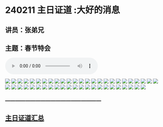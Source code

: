 # 240211 主日证道 :大好的消息
## 讲员：张弟兄
## 主题：春节特会

<audio controls src="./240211.mp3"></audio>

![](./01.JPG)
![](./02.JPG)
![](./03.JPG)
![](./04.JPG)
![](./05.JPG)
![](./06.JPG)
![](./07.JPG)
![](./08.JPG)
![](./09.JPG)
![](./10.JPG)
![](./11.JPG)
![](./12.JPG)
![](./13.JPG)
![](./14.JPG)
![](./15.jpg)
![](./16.JPG)
![](./17.JPG)
![](./18.JPG)
![](./19.JPG)
![](./20.JPG)
![](./21.JPG)
![](./22.JPG)
![](./23.JPG)
![](./24.JPG)
![](./25.JPG)
![](./26.jpg)
![](./27.JPG)
![](./28.JPG)
![](./29.JPG)
![](./30.JPG)
![](./31.JPG)
![](./32.JPG)
![](./33.JPG)
![](./34.JPG)
![](./35.JPG)
![](./36.JPG)
![](./37.JPG)
![](./38.JPG)
![](./39.JPG)
![](./40.JPG)
![](./41.JPG)
![](./42.JPG)
![](./43.JPG)
![](./44.JPG)
![](./45.JPG)
![](./46.JPG)
![](./47.JPG)
![](./48.JPG)




### ———————————————————

## [主日证道汇总](https://nccchurch.github.io/Sermons/)




